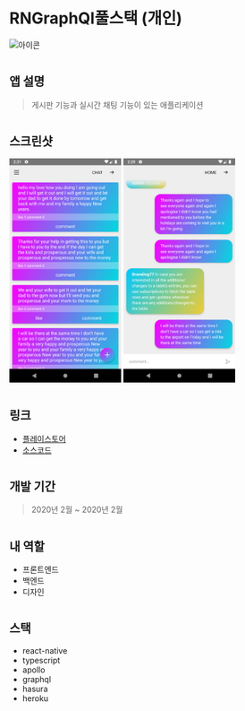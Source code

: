 # RNGraphQl풀스택 (개인)
<img src="https://lh3.googleusercontent.com/mgKay7m5ZbHIWwbqoQKJWjcFSI2N2OfAPjvNuOKES8AdObJe905nevm4QIWqFVSg-e0" alt="아이콘" width="100" />

#

## 앱 설명
> 게시판 기능과 실시간 채팅 기능이 있는 애플리케이션

#

## 스크린샷
<div dir='ltr'>
    <img src="https://github.com/KoreanThinker/portfolio/blob/master/Images/rn-graphql-screenshot1.png" alt="스크린샷" width="200" />
    <img src="https://github.com/KoreanThinker/portfolio/blob/master/Images/rn-graphql-screenshot2.png" alt="스크린샷" width="200" />
</div>


#

## 링크
- [플레이스토어](https://play.google.com/store/apps/details?id=com.koreanthinker.postchat)
- [소스코드](https://github.com/KoreanThinker/POST-CHAT)

#

## 개발 기간
> 2020년 2월 ~ 2020년 2월

#

## 내 역할
- 프론트엔드
- 백엔드
- 디자인

#

## 스택
- react-native
- typescript
- apollo
- graphql
- hasura
- heroku